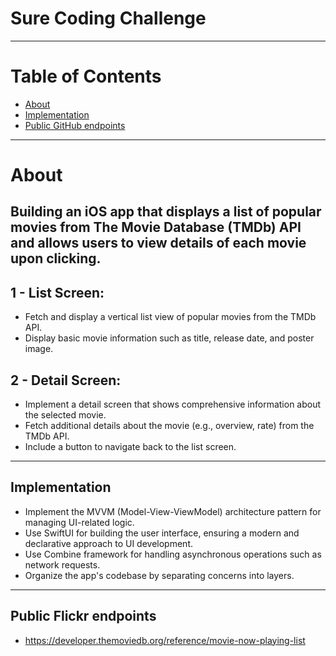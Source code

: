 # Sure Coding Challenge

---

# Table of Contents
+ [About](#about)
+ [Implementation](#implementation)
+ [Public GitHub endpoints](#endpoints)

---

# About <a name = "about"></a>
## Building an iOS app that displays a list of popular movies from The Movie Database TMDb) API and allows users to view details of each movie upon clicking.

## 1 - List Screen:
- Fetch and display a vertical list view of popular movies from the TMDb API.
- Display basic movie information such as title, release date, and poster image.

## 2 - Detail Screen:
- Implement a detail screen that shows comprehensive information about the selected movie.
- Fetch additional details about the movie (e.g., overview, rate) from the TMDb API.
- Include a button to navigate back to the list screen.

---

## Implementation <a name = "implementation"></a>
- Implement the MVVM Model-View-ViewModel) architecture pattern for managing UI-related logic.
- Use SwiftUI for building the user interface, ensuring a modern and declarative approach to UI development.
- Use Combine framework for handling asynchronous operations such as network requests.
- Organize the app's codebase by separating concerns into layers.
  
---

## Public Flickr endpoints <a name = "endpoints"></a>
- https://developer.themoviedb.org/reference/movie-now-playing-list
